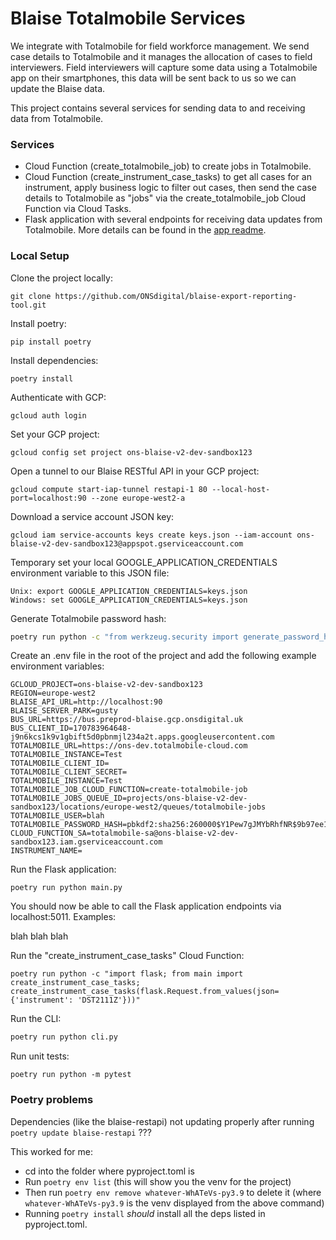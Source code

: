 # Blaise Totalmobile Services

We integrate with Totalmobile for field workforce management. We send case details to Totalmobile and it manages the allocation of cases to field interviewers. Field interviewers will capture some data using a Totalmobile app on their smartphones, this data will be sent back to us so we can update the Blaise data.

This project contains several services for sending data to and receiving data from Totalmobile.

### Services

- Cloud Function (create_totalmobile_job) to create jobs in Totalmobile.
- Cloud Function (create_instrument_case_tasks) to get all cases for an instrument, apply business logic to filter out cases, then send the case details to Totalmobile as "jobs" via the create_totalmobile_job Cloud Function via Cloud Tasks.
- Flask application with several endpoints for receiving data updates from Totalmobile. More details can be found in the [app readme](app/README.md).

### Local Setup

Clone the project locally:
```shell
git clone https://github.com/ONSdigital/blaise-export-reporting-tool.git
```

Install poetry:
```shell
pip install poetry
```

Install dependencies:
```shell
poetry install
```

Authenticate with GCP:
```shell
gcloud auth login
```

Set your GCP project:
```shell
gcloud config set project ons-blaise-v2-dev-sandbox123
```

Open a tunnel to our Blaise RESTful API in your GCP project:
```shell
gcloud compute start-iap-tunnel restapi-1 80 --local-host-port=localhost:90 --zone europe-west2-a
```

Download a service account JSON key:
```
gcloud iam service-accounts keys create keys.json --iam-account ons-blaise-v2-dev-sandbox123@appspot.gserviceaccount.com
```

Temporary set your local GOOGLE_APPLICATION_CREDENTIALS environment variable to this JSON file:
```
Unix: export GOOGLE_APPLICATION_CREDENTIALS=keys.json
Windows: set GOOGLE_APPLICATION_CREDENTIALS=keys.json
```

Generate Totalmobile password hash:
```sh
poetry run python -c "from werkzeug.security import generate_password_hash; print(generate_password_hash('blah'))"
```

Create an .env file in the root of the project and add the following example environment variables:
```
GCLOUD_PROJECT=ons-blaise-v2-dev-sandbox123
REGION=europe-west2
BLAISE_API_URL=http://localhost:90
BLAISE_SERVER_PARK=gusty
BUS_URL=https://bus.preprod-blaise.gcp.onsdigital.uk
BUS_CLIENT_ID=170783964648-j9n6kcs1k9v1gbift5d0pbnmjl234a2t.apps.googleusercontent.com
TOTALMOBILE_URL=https://ons-dev.totalmobile-cloud.com
TOTALMOBILE_INSTANCE=Test
TOTALMOBILE_CLIENT_ID=
TOTALMOBILE_CLIENT_SECRET=
TOTALMOBILE_INSTANCE=Test
TOTALMOBILE_JOB_CLOUD_FUNCTION=create-totalmobile-job
TOTALMOBILE_JOBS_QUEUE_ID=projects/ons-blaise-v2-dev-sandbox123/locations/europe-west2/queues/totalmobile-jobs
TOTALMOBILE_USER=blah
TOTALMOBILE_PASSWORD_HASH=pbkdf2:sha256:260000$Y1Pew7gJMYbRhfNR$9b97ee1d4a735047051c83bff275532d4d1322f1fc186739189b00fa7cc9a51b
CLOUD_FUNCTION_SA=totalmobile-sa@ons-blaise-v2-dev-sandbox123.iam.gserviceaccount.com
INSTRUMENT_NAME=
```

Run the Flask application:
```shell
poetry run python main.py
```

You should now be able to call the Flask application endpoints via localhost:5011. Examples:

blah blah blah

Run the "create_instrument_case_tasks" Cloud Function:
```shell
poetry run python -c "import flask; from main import create_instrument_case_tasks; create_instrument_case_tasks(flask.Request.from_values(json={'instrument': 'DST2111Z'}))"
```

Run the CLI:
```sh
poetry run python cli.py
```

Run unit tests:
```shell
poetry run python -m pytest
```

### Poetry problems

Dependencies (like the blaise-restapi) not updating properly after running ```poetry update blaise-restapi``` ???

This worked for me:

* cd into the folder where pyproject.toml is
* Run ```poetry env list``` (this will show you the venv for the project)
* Then run ```poetry env remove whatever-WhATeVs-py3.9``` to delete it (where ```whatever-WhATeVs-py3.9``` is the venv displayed from the above command) 
* Running ```poetry install``` <i>should</i> install all the deps listed in pyproject.toml.
